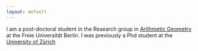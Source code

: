 ```yaml
---
layout: default
---
```


I am a post-doctoral student in the Research group in [Arithmetic Geometry](http://www.mi.fu-berlin.de/en/math/groups/arithmetic_geometry/index.html) at the Freie Universität Berlin. I was previously a Phd student at the [University of Zürich](http://www.math.uzh.ch/)


